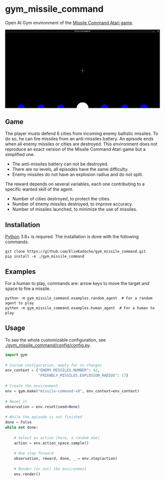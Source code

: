 # gym_missile_command

Open AI Gym environment of the [Missile Command Atari game](https://en.wikipedia.org/wiki/Missile_Command).

![Demonstration (gif)](./materials/human_demo.gif)

Game
------------------------------------------

The player musts defend 6 cities from incoming enemy ballistic missiles.
To do so, he can fire missiles from an anti-missiles battery.
An episode ends when all enemy missiles or cities are destroyed.
This environment does not reproduce an exact version of the Missile Command Atari game but a simplified one.

- The anti-missiles battery can not be destroyed.
- There are no levels, all episodes have the same difficulty.
- Enemy missiles do not have an explosion radius and do not split.

The reward depends on several variables, each one contributing to a specific wanted skill of the agent.

- Number of cities destroyed, to protect the cities.
- Number of enemy missiles destroyed, to improve accuracy.
- Number of missiles launched, to minimize the use of missiles.

Installation
------------------------------------------

[Python](https://www.python.org/) 3.8+ is required.
The installation is done with the following commands.

```shell
git clone https://github.com/ElieKadoche/gym_missile_command.git
pip install -e ./gym_missile_command
```
Examples
------------------------------------------

For a human to play, commands are: arrow keys to move the target and space to fire a missile.

```shell
python -m gym_missile_command.examples.random_agent  # For a random agent to play
python -m gym_missile_command.examples.human_agent  # For a human to play
```

Usage
------------------------------------------

To see the whole customizable configuration, see [./gym_missile_command/config/config.py](./gym_missile_command/config/config.py).

```python
import gym

# Custom configuration, empty for no changes
env_context = {"ENEMY_MISSILES.NUMBER": 42,
               "FRIENDLY_MISSILES.EXPLOSION_RADIUS": 17}

# Create the environment
env = gym.make("missile-command-v0", env_context=env_context)

# Reset it
observation = env.reset(seed=None)

# While the episode is not finished
done = False
while not done:

    # Select an action (here, a random one)
    action = env.action_space.sample()

    # One step forward
    observation, reward, done, _ = env.step(action)

    # Render (or not) the environment
    env.render()
```
